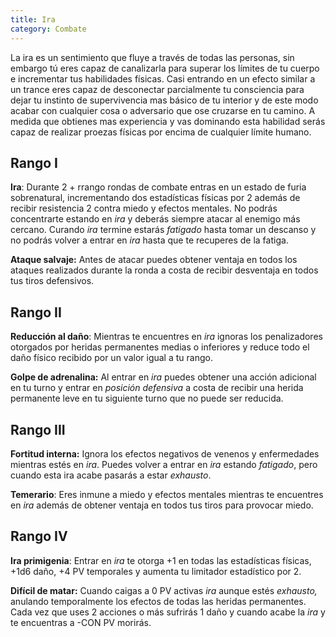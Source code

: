```yaml
---
title: Ira
category: Combate
---
```


La ira es un sentimiento que fluye a través de todas las personas, sin embargo tú eres capaz de canalizarla para superar los límites de tu cuerpo e incrementar tus habilidades físicas. Casi entrando en un efecto similar a un trance eres capaz de desconectar parcialmente tu consciencia para dejar tu instinto de supervivencia mas básico de tu interior y de este modo acabar con cualquier cosa o adversario que ose cruzarse en tu camino. A medida que obtienes mas experiencia y vas dominando esta habilidad serás capaz de realizar proezas físicas por encima de cualquier límite humano. 

## Rango I

**Ira**: Durante 2 + rrango rondas de combate entras en un estado de furia sobrenatural, incrementando dos estadísticas físicas por 2 además de recibir resistencia 2 contra miedo y efectos mentales. No podrás concentrarte estando en *ira* y deberás siempre atacar al enemigo más cercano. Curando *ira* termine estarás *fatigado* hasta tomar un descanso y no podrás volver a entrar en *ira* hasta que te recuperes de la fatiga.

**Ataque salvaje:** Antes de atacar puedes obtener ventaja en todos los ataques realizados durante la ronda a costa de recibir desventaja en todos tus tiros defensivos.

## Rango II

**Reducción al daño**: Mientras te encuentres en *ira* ignoras los penalizadores otorgados por heridas permanentes medias o inferiores y reduce todo el daño físico recibido por un valor igual a tu rango.

**Golpe de adrenalina:** Al entrar en *ira* puedes obtener una acción adicional en tu turno y entrar en *posición defensiva* a costa de recibir una herida permanente leve en tu siguiente turno que no puede ser reducida.

## Rango III

**Fortitud interna:** Ignora los efectos negativos de venenos y enfermedades mientras estés en *ira*. Puedes volver a entrar en *ira* estando *fatigado*, pero cuando esta ira acabe pasarás a estar *exhausto*.

**Temerario**: Eres inmune a miedo y efectos mentales mientras te encuentres en *ira* además de obtener ventaja en todos tus tiros para provocar miedo.

## Rango IV

**Ira primigenia**: Entrar en *ira* te otorga +1 en todas las estadísticas físicas, +1d6 daño, +4 PV temporales y aumenta tu limitador estadístico por 2. 

**Difícil de matar:** Cuando caigas a 0 PV activas *ira* aunque estés *exhausto,* anulando temporalmente los efectos de todas las heridas permanentes. Cada vez que uses 2 acciones o más sufrirás 1 daño y cuando acabe la *ira* y te encuentras a -CON PV morirás.
